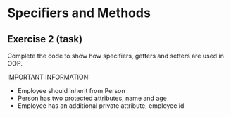 # Specifiers and Methods

## Exercise 2 (task)

Complete the code to show how specifiers, getters and setters are used in OOP.

IMPORTANT INFORMATION:
- Employee should inherit from Person
- Person has two protected attributes, name and age
- Employee has an additional private attribute, employee id